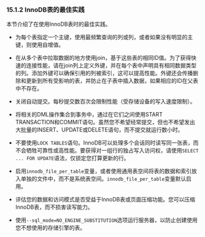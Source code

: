 ### 15.1.2 InnoDB表的最佳实践

本节介绍了在使用InnoDB表时的最佳实践。

- 为每个表指定一个主键，使用最频繁查询的列或列，或者如果没有明显的主键，则使用自增值。

- 在从多个表中拉取数据的地方使用join，基于这些表的相同ID值。为了获得快速的连接性能，请在join列上定义外键，并在每个表中声明具有相同数据类型的列。添加外键可以确保引用的列被索引，这可以提高性能。外键还会传播删除和更新到所有受影响的表，并防止在子表中插入数据，如果相应的ID在父表中不存在。

- 关闭自动提交。每秒提交数百次会限制性能（受存储设备的写入速度限制）。

- 将相关的DML操作集合到事务中，通过在它们之间使用START TRANSACTION和COMMIT语句。虽然您不希望经常提交，但也不希望发出大批量的INSERT、UPDATE或DELETE语句，而不提交就运行数小时。

- 不要使用`LOCK TABLES`语句。InnoDB可以处理多个会话同时读写同一张表，而不会牺牲可靠性或高性能。要获得对一组行的独占写入访问权，请使用`SELECT ... FOR UPDATE`语法，仅锁定您打算更新的行。

- 启用`innodb_file_per_table`变量，或者使用通用表空间将表的数据和索引放入单独的文件中，而不是系统表空间。`innodb_file_per_table`变量默认启用。

- 评估您的数据和访问模式是否受益于InnoDB表或页面压缩功能。您可以压缩InnoDB表，而不损害读写能力。

- 使用`--sql_mode=NO_ENGINE_SUBSTITUTION`选项运行服务器，以防止创建使用您不想使用的存储引擎的表。